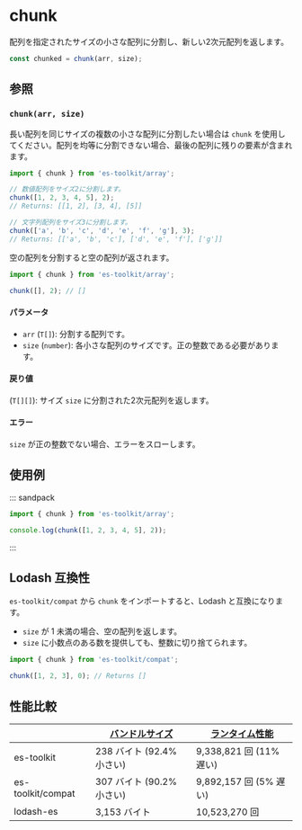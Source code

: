 # chunk

配列を指定されたサイズの小さな配列に分割し、新しい2次元配列を返します。

```typescript
const chunked = chunk(arr, size);
```

## 参照

### `chunk(arr, size)`

長い配列を同じサイズの複数の小さな配列に分割したい場合は `chunk` を使用してください。配列を均等に分割できない場合、最後の配列に残りの要素が含まれます。

```typescript
import { chunk } from 'es-toolkit/array';

// 数値配列をサイズ2に分割します。
chunk([1, 2, 3, 4, 5], 2);
// Returns: [[1, 2], [3, 4], [5]]

// 文字列配列をサイズ3に分割します。
chunk(['a', 'b', 'c', 'd', 'e', 'f', 'g'], 3);
// Returns: [['a', 'b', 'c'], ['d', 'e', 'f'], ['g']]
```

空の配列を分割すると空の配列が返されます。

```typescript
import { chunk } from 'es-toolkit/array';

chunk([], 2); // []
```

#### パラメータ

- `arr` (`T[]`): 分割する配列です。
- `size` (`number`): 各小さな配列のサイズです。正の整数である必要があります。

#### 戻り値

(`T[][]`): サイズ `size` に分割された2次元配列を返します。

#### エラー

`size` が正の整数でない場合、エラーをスローします。

## 使用例

::: sandpack

```ts index.ts
import { chunk } from 'es-toolkit/array';

console.log(chunk([1, 2, 3, 4, 5], 2));
```

:::

## Lodash 互換性

`es-toolkit/compat` から `chunk` をインポートすると、Lodash と互換になります。

- `size` が 1 未満の場合、空の配列を返します。
- `size` に小数点のある数を提供しても、整数に切り捨てられます。

```typescript
import { chunk } from 'es-toolkit/compat';

chunk([1, 2, 3], 0); // Returns []
```

## 性能比較

|                   | [バンドルサイズ](../../bundle-size.md) | [ランタイム性能](../../performance.md) |
| ----------------- | --------------------------------------- | -------------------------------------- |
| es-toolkit        | 238 バイト (92.4% 小さい)               | 9,338,821 回 (11% 遅い)                |
| es-toolkit/compat | 307 バイト (90.2% 小さい)               | 9,892,157 回 (5% 遅い)                 |
| lodash-es         | 3,153 バイト                            | 10,523,270 回                          |
